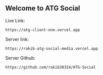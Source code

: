 ## Welcome to ATG Social

Live Link: 
```
https://atg-client-one.vercel.app
```

Server link:
```
https://rakib-atg-social-media.vercel.app
```

Server Github:
```
https://github.com/rakib38324/ATG-Social
```
